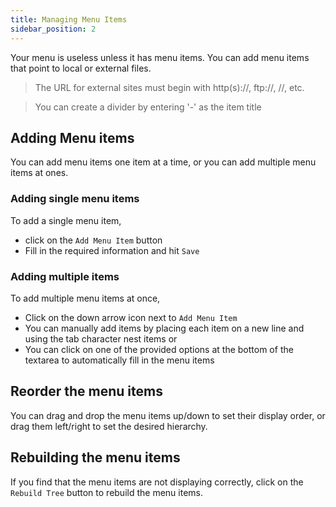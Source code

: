 ```yaml
---
title: Managing Menu Items
sidebar_position: 2
---
```


Your menu is useless unless it has menu items. You can add menu items that point to local or external files.

> The URL for external sites must begin with http(s)://, ftp://, //, etc.

> You can create a divider by entering '-' as the item title

## Adding Menu items
You can add menu items one item at a time, or you can add multiple menu items at ones.

### Adding single menu items
To add a single menu item,
* click on the `Add Menu Item` button
* Fill in the required information and hit `Save`

### Adding multiple items
To add multiple menu items at once,
* Click on the down arrow icon next to `Add Menu Item`
* You can manually add items by placing each item on a new line and using the tab character nest items or
* You can click on one of the provided options at the bottom of the textarea to automatically fill in the menu items

## Reorder the menu items
You can drag and drop the menu items up/down to set their display order, or drag them left/right to set the desired hierarchy.

## Rebuilding the menu items
If you find that the menu items are not displaying correctly, click on the `Rebuild Tree` button to rebuild the menu items.

